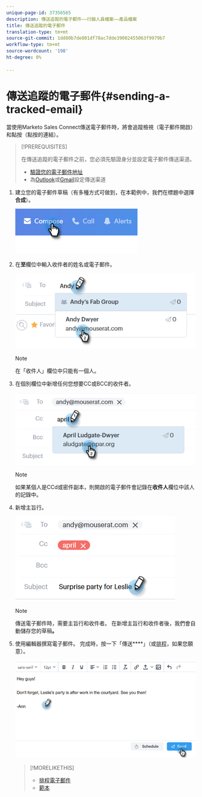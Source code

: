 ```yaml
---
unique-page-id: 37356565
description: 傳送追蹤的電子郵件——行銷人員檔案——產品檔案
title: 傳送追蹤的電子郵件
translation-type: tm+mt
source-git-commit: 1dd80b7de801df78ac7dde39002455063f9979b7
workflow-type: tm+mt
source-wordcount: '198'
ht-degree: 0%

---
```



# 傳送追蹤的電子郵件{#sending-a-tracked-email}

當使用Marketo Sales Connect傳送電子郵件時，將會追蹤檢視（電子郵件開啟）和點按（點按的連結）。

>[!PREREQUISITES]
>
>在傳送追蹤的電子郵件之前，您必須先驗證身分並設定電子郵件傳送渠道。
>
>* [驗證您的電子郵件地址](/help/marketo/product-docs/marketo-sales-connect/getting-started/email-settings/verify-your-email.md)
>* 為[Outlook](/help/marketo/product-docs/marketo-sales-connect/email-plugins/msc-for-outlook/email-connection-tab-for-outlook-users.md)或[Gmail](/help/marketo/product-docs/marketo-sales-connect/email-plugins/gmail/email-connection-tab-for-gmail-users.md)設定傳送渠道


1. 建立您的電子郵件草稿（有多種方式可做到，在本範例中，我們在標題中選擇&#x200B;**合成**）。

   ![](assets/one.png)

1. 在&#x200B;**至**&#x200B;欄位中輸入收件者的姓名或電子郵件。

   ![](assets/two.png)

   >[!NOTE]
   >
   >在「收件人」欄位中只能有一個人。

1. 在個別欄位中新增任何您想要CC或BCC的收件者。

   ![](assets/three.png)

   >[!NOTE]
   >
   >如果某個人是CCd或密件副本，則開啟的電子郵件會記錄在&#x200B;**收件人**&#x200B;欄位中該人的記錄中。

1. 新增主旨行。

   ![](assets/four.png)

   >[!NOTE]
   >
   >傳送電子郵件時，需要主旨行和收件者。 在新增主旨行和收件者後，我們會自動儲存您的草稿&#x200B;**。**

1. 使用編輯器撰寫電子郵件。 完成時，按一下「傳送&#x200B;****」（或[排程](/help/marketo/product-docs/marketo-sales-connect/email/using-the-compose-window/scheduling-an-email.md)，如果您願意）。

   ![](assets/five.png)

   >[!MORELIKETHIS]
   >
   >* [排程電子郵件](/help/marketo/product-docs/marketo-sales-connect/email/using-the-compose-window/scheduling-an-email.md)
   >* [範本](/help/marketo/product-docs/marketo-sales-connect/templates/create-a-new-template.md)

